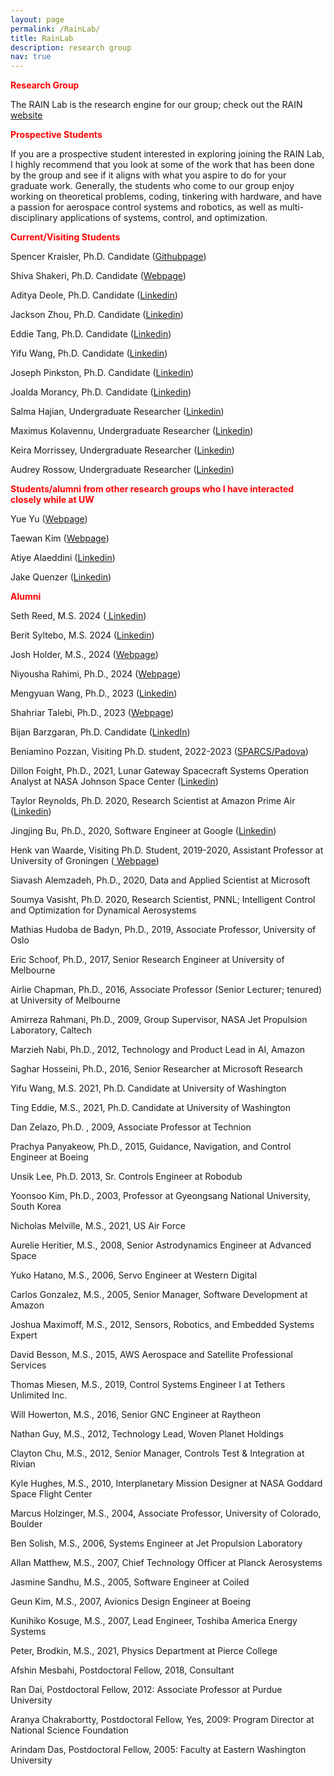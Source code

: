 ```yaml
---
layout: page
permalink: /RainLab/
title: RainLab
description: research group 
nav: true
---
```


<strong style="color: red;">Research Group</strong>

The RAIN Lab is the research engine for our group; check out the
RAIN <a href="http://depts.washington.edu/uwrainlab/">website</a>

<strong style="color: red;">Prospective Students</strong>

If you are a prospective student interested in exploring joining the RAIN Lab, I highly recommend that you look at some of the work that has been done by the group and see if it aligns with what you aspire to do for your graduate work. Generally, the students who come to our group enjoy working on theoretical problems, coding, tinkering with hardware, and have a passion for aerospace control systems and robotics, as well as multi-disciplinary applications of systems, control, and optimization. 

<strong style="color: red;">Current/Visiting Students</strong>

Spencer Kraisler, Ph.D. Candidate (<a href="https://spencerkraisler.github.io/">Githubpage</a>)

Shiva Shakeri, Ph.D. Candidate (<a href="https://shivashakeri.com/">Webpage</a>) 

Aditya Deole, Ph.D. Candidate (<a href="https://www.linkedin.com/in/aditya-deole-26aab3101/">Linkedin</a>) 

Jackson Zhou, Ph.D. Candidate (<a href="https://www.linkedin.com/in/qishi-zhou-901a51170/">Linkedin</a>) 

Eddie Tang, Ph.D. Candidate (<a href="https://www.linkedin.com/in/kuang-ying-ting/">Linkedin</a>) 

Yifu Wang, Ph.D. Candidate (<a href="https://www.linkedin.com/in/yifu-wang-645b00120/">Linkedin</a>) 

Joseph Pinkston, Ph.D. Candidate (<a href="https://www.linkedin.com/in/pinkstonj/">Linkedin</a>) 

Joalda Morancy, Ph.D. Candidate (<a href="https://www.linkedin.com/in/joalda-morancy-1108b1146/">Linkedin</a>) 

Salma Hajian, Undergraduate Researcher (<a href="https://www.linkedin.com/in/salma-hajian/">Linkedin</a>) 

Maximus Kolavennu, Undergraduate Researcher (<a href="https://www.linkedin.com/in/maxkolavennu/">Linkedin</a>) 

Keira Morrissey, Undergraduate Researcher (<a href="https://www.linkedin.com/in/karen-morrissey-4068021a5/">Linkedin</a>) 

Audrey Rossow, Undergraduate Researcher (<a href="https://www.linkedin.com/in/audrey-rossow/">Linkedin</a>) 


<strong style="color: red;">Students/alumni from other research groups who I have interacted closely while at UW</strong>

Yue Yu (<a href="https://yueyu.netlify.app/">Webpage</a>) 

Taewan Kim (<a href="https://taewanresearch.notion.site/Taewan-Kim-930b3a3fdd414924acc089bf054d8617">Webpage</a>) 

Atiye Alaeddini (<a href="https://www.linkedin.com/in/atiyealaeddini/">Linkedin</a>)  

Jake Quenzer (<a href="https://www.linkedin.com/in/jake-quenzer-428a2b7a/">Linkedin</a>)  


<strong style="color: red;">Alumni</strong>

Seth Reed, M.S. 2024 (<a href="https://www.linkedin.com/in/sethreed01/"> Linkedin</a>) 

Berit Syltebo, M.S. 2024 (<a href="https://www.linkedin.com/in/berit-syltebo-6a1064200/">Linkedin</a>) 

Josh Holder, M.S., 2024 (<a href="https://josh-holder.github.io/about/">Webpage</a>)

Niyousha Rahimi, Ph.D., 2024  (<a href="https://students.washington.edu/nrahimi/">Webpage</a>)

Mengyuan Wang, Ph.D., 2023 (<a href="https://www.linkedin.com/in/mengyuan-wang-156955130/">Linkedin</a>)

Shahriar Talebi, Ph.D., 2023  (<a href="https://shahriarta.github.io/">Webpage</a>)

Bijan Barzgaran, Ph.D. Candidate (<a href="https://www.linkedin.com/in/bijan-barzgaran-564a9b1b8/?locale=en_US">LinkedIn</a>)

Beniamino Pozzan, Visiting Ph.D. student, 2022-2023 (<a href="https://sparcs.dei.unipd.it/">SPARCS/Padova</a>)

Dillon Foight, Ph.D., 2021, Lunar Gateway Spacecraft Systems Operation Analyst at NASA Johnson Space Center (<a href="https://www.linkedin.com/in/dillon-foight/">Linkedin</a>)

Taylor Reynolds, Ph.D. 2020, Research Scientist at Amazon Prime Air (<a href="https://www.linkedin.com/in/taylorpatrickreynolds/">Linkedin</a>)

Jingjing Bu, Ph.D., 2020, Software Engineer at Google (<a href="https://www.linkedin.com/in/jingjing-bu-b09a8a54/">Linkedin</a>)

Henk van Waarde, Visiting Ph.D. Student, 2019-2020, Assistant Professor at University of Groningen (<a href="https://henkvanwaarde.github.io/"> Webpage</a>)

Siavash Alemzadeh, Ph.D., 2020, Data and Applied Scientist at Microsoft

Soumya Vasisht, Ph.D.  2020,  Research Scientist, PNNL; Intelligent Control and Optimization for Dynamical Aerosystems

Mathias Hudoba de Badyn, Ph.D., 2019, Associate Professor, University of Oslo

Eric Schoof, Ph.D., 2017, Senior Research Engineer at University of Melbourne

Airlie Chapman, Ph.D., 2016, Associate Professor (Senior Lecturer; tenured) at University of Melbourne

Amirreza Rahmani,  Ph.D., 2009, Group Supervisor, NASA Jet Propulsion Laboratory, Caltech

Marzieh Nabi, Ph.D., 2012, Technology and Product Lead in AI, Amazon

Saghar Hosseini, Ph.D., 2016, Senior Researcher at Microsoft Research

Yifu Wang, M.S. 2021, Ph.D. Candidate at University of Washington

Ting Eddie, M.S., 2021, Ph.D. Candidate at University of Washington

Dan Zelazo, Ph.D. , 2009, Associate Professor at Technion

Prachya Panyakeow, Ph.D., 2015, Guidance, Navigation, and Control Engineer at Boeing

Unsik Lee, Ph.D. 2013, Sr. Controls Engineer at Robodub 

Yoonsoo Kim, Ph.D., 2003, Professor at Gyeongsang National University, South Korea

Nicholas Melville, M.S., 2021, US Air Force

Aurelie Heritier, M.S., 2008, Senior Astrodynamics Engineer at Advanced Space

Yuko Hatano, M.S., 2006, Servo Engineer at Western Digital

Carlos Gonzalez, M.S., 2005, Senior Manager, Software Development at Amazon

Joshua Maximoff, M.S., 2012, Sensors, Robotics, and Embedded Systems Expert

David Besson, M.S., 2015, AWS Aerospace and Satellite Professional Services

Thomas Miesen, M.S., 2019, Control Systems Engineer I at Tethers Unlimited Inc.

Will Howerton, M.S., 2016, Senior GNC Engineer at Raytheon

Nathan Guy, M.S., 2012, Technology Lead, Woven Planet Holdings

Clayton Chu, M.S., 2012, Senior Manager, Controls Test & Integration at Rivian

Kyle Hughes, M.S., 2010, Interplanetary Mission Designer at NASA Goddard Space Flight Center

Marcus Holzinger, M.S., 2004, Associate Professor, University of Colorado, Boulder

Ben Solish, M.S., 2006, Systems Engineer at Jet Propulsion Laboratory

Allan Matthew, M.S., 2007, Chief Technology Officer at Planck Aerosystems

Jasmine Sandhu, M.S., 2005, Software Engineer at Coiled

Geun Kim, M.S., 2007, Avionics Design Engineer at Boeing

Kunihiko Kosuge, M.S., 2007, Lead Engineer, Toshiba America Energy Systems

Peter, Brodkin, M.S., 2021,  Physics Department at Pierce College 

Afshin Mesbahi, Postdoctoral Fellow, 2018, Consultant

Ran Dai, Postdoctoral Fellow, 2012: Associate Professor at Purdue University

Aranya Chakrabortty, Postdoctoral Fellow, Yes, 2009: Program Director at National Science Foundation

Arindam Das, Postdoctoral Fellow, 2005: Faculty at Eastern Washington University


